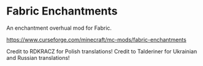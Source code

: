 # Fabric Enchantments
An enchantment overhual mod for Fabric.

https://www.curseforge.com/minecraft/mc-mods/fabric-enchantments

Credit to RDKRACZ for Polish translations!
Credit to Talderiner for Ukrainian and Russian translations!
